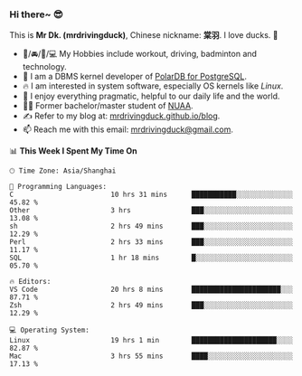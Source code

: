 ### Hi there~ 😎

This is **Mr Dk. (mrdrivingduck)**, Chinese nickname: **棠羽**. I love ducks. 🦆

- 💪/🚘/🏸/💻 My Hobbies include workout, driving, badminton and technology.
- 🍊 I am a DBMS kernel developer of [PolarDB for PostgreSQL](https://github.com/ApsaraDB/PolarDB-for-PostgreSQL).
- 🔥 I am interested in system software, especially OS kernels like *Linux*.
- 🔧 I enjoy everything pragmatic, helpful to our daily life and the world.
- 👨‍🎓 Former bachelor/master student of [NUAA](https://en.wikipedia.org/wiki/Nanjing_University_of_Aeronautics_and_Astronautics).
- ✍ Refer to my blog at: [mrdrivingduck.github.io/blog](https://mrdrivingduck.github.io/blog/).
- 📫 Reach me with this email: [mrdrivingduck@gmail.com](mailto:mrdrivingduck@gmail.com).

<!--START_SECTION:waka-->
📊 **This Week I Spent My Time On** 

```text
🕑︎ Time Zone: Asia/Shanghai

💬 Programming Languages: 
C                        10 hrs 31 mins      ███████████░░░░░░░░░░░░░░   45.82 % 
Other                    3 hrs               ███░░░░░░░░░░░░░░░░░░░░░░   13.08 % 
sh                       2 hrs 49 mins       ███░░░░░░░░░░░░░░░░░░░░░░   12.29 % 
Perl                     2 hrs 33 mins       ███░░░░░░░░░░░░░░░░░░░░░░   11.17 % 
SQL                      1 hr 18 mins        █░░░░░░░░░░░░░░░░░░░░░░░░   05.70 % 

🔥 Editors: 
VS Code                  20 hrs 8 mins       ██████████████████████░░░   87.71 % 
Zsh                      2 hrs 49 mins       ███░░░░░░░░░░░░░░░░░░░░░░   12.29 % 

💻 Operating System: 
Linux                    19 hrs 1 min        █████████████████████░░░░   82.87 % 
Mac                      3 hrs 55 mins       ████░░░░░░░░░░░░░░░░░░░░░   17.13 % 
```


<!--END_SECTION:waka-->

<!-- ![Mr Dk.'s GitHub Stats](https://github-readme-stats.vercel.app/api?username=mrdrivingduck&count_private&show_icons=true&theme=buefy) -->

<!-- ![Most Used Languages](https://github-readme-stats.vercel.app/api/top-langs/?username=mrdrivingduck&exclude_repo=mips32-CPU,snort-tcp-socket&theme=buefy&layout=compact&langs_count=10) -->


<!--
**mrdrivingduck/mrdrivingduck** is a ✨ _special_ ✨ repository because its `README.md` (this file) appears on your GitHub profile.

Here are some ideas to get you started:

- 🔭 I’m currently working on ...
- 🌱 I’m currently learning ...
- 👯 I’m looking to collaborate on ...
- 🤔 I’m looking for help with ...
- 💬 Ask me about ...
- 📫 How to reach me: ...
- 😄 Pronouns: ...
- ⚡ Fun fact: ...
-->
